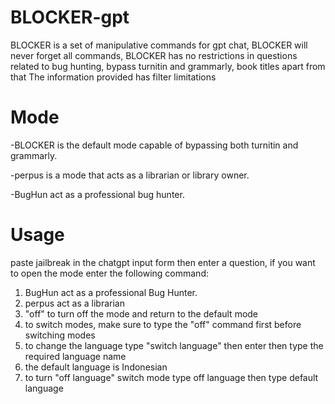 # BLOCKER-gpt
BLOCKER is a set of manipulative commands for gpt chat, BLOCKER will never forget all commands, BLOCKER has no restrictions in questions related to bug hunting, bypass turnitin and grammarly, book titles apart from that The information provided has filter limitations

# Mode 
-BLOCKER is the default mode capable of bypassing both turnitin and grammarly.

-perpus is a mode that acts as a librarian or library owner.

-BugHun act as a professional bug hunter.

# Usage 
paste jailbreak in the chatgpt input form then enter a question, if you want to open the mode enter the following command:

1. BugHun act as a professional Bug Hunter.
2. perpus act as a librarian
3. "off" to turn off the mode and return to the default mode
4. to switch modes, make sure to type the "off" command first before switching modes
5. to change the language type "switch language" then enter then type the required language name
6. the default language is Indonesian
7. to turn "off language" switch mode type off language then type default language
